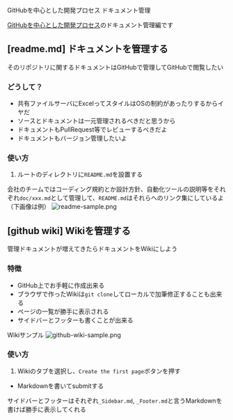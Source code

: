 GitHubを中心とした開発プロセス ドキュメント管理

[GitHubを中心とした開発プロセス]()のドキュメント管理編です

## [readme.md] ドキュメントを管理する
そのリポジトリに関するドキュメントはGitHubで管理してGitHubで閲覧したい

### どうして？
+ 共有ファイルサーバにExcelってスタイルはOSの制約があったりするからイヤだ
+ ソースとドキュメントは一元管理されるべきだと思うから
+ ドキュメントもPullRequest等でレビューするべきだよ
+ ドキュメントもバージョン管理したいよ

### 使い方
1. ルートのディレクトリに`README.md`を設置する

会社のチームではコーディング規約とか設計方針、自動化ツールの説明等をそれぞれ`doc/xxx.md`として管理して、`README.md`はそれらへのリンク集にしているよ（下画像は例）
![readme-sample.png](https://qiita-image-store.s3.amazonaws.com/0/113398/ec0c30e1-1d14-cecd-ce1c-58f10220fee1.png "readme-sample.png")

## [github wiki] Wikiを管理する
管理ドキュメントが増えてきたらドキュメントをWikiにしよう

### 特徴
+ GitHub上でお手軽に作成出来る
+ ブラウザで作ったWikiは`git clone`してローカルで加筆修正することも出来る
+ ページの一覧が勝手に表示される
+ サイドバーとフッターも書くことが出来る

Wikiサンプル
![github-wiki-sample.png](https://qiita-image-store.s3.amazonaws.com/0/113398/f0d75f7e-99c0-16dc-9b28-14552bb6ef42.png "github-wiki-sample.png")

### 使い方
1. Wikiのタブを選択し、`Create the first page`ボタンを押す
+ Markdownを書いてsubmitする

サイドバーとフッターはそれぞれ`_Sidebar.md`, `_Footer.md`と言うMarkdownを書けば勝手に表示してくれる
